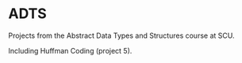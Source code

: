 # ADTS

Projects from the Abstract Data Types and Structures course at SCU.

Including Huffman Coding (project 5).

